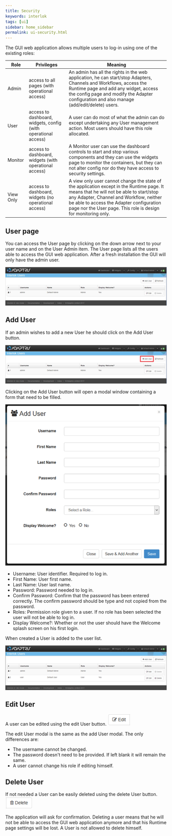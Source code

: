 ```yaml
---
title: Security
keywords: interlok
tags: [ui]
sidebar: home_sidebar
permalink: ui-security.html
---
```


The GUI web application allows multiple users to log-in using one of the existing roles:

Role | Privileges | Meaning
------------ | ------------- | ------------
Admin | access to all pages (with operational access) | An admin has all the rights in the web application, he can start/stop Adapters, Channels and Workflows, access the Runtime page and add any widget, access the config page and modify the Adapter configuration and also manage (add/edit/delete) users.
User | access to dashboard, widgets, config (with operational access) | A user can do most of what the admin can do except undertaking any User management action. Most users should have this role allocated.
Monitor | access to dashboard, widgets (with operational access) | A Monitor user can use the dashboard controls to start and stop various components and they can use the widgets page to monitor the containers, but they can not alter config nor do they have access to security settings.
View Only | access to dashboard, widgets (no operational access) | A view only user cannot change the state of the application except in the Runtime page. It means that he will not be able to start/stop any Adapter, Channel and Workflow, neither be able to access the Adapter configuration page nor the User page. This role is design for monitoring only.

## User page ##

You can access the User page by clicking on the down arrow next to your user name and on the User Admin item. The User page lists all the users able to access the GUI web application. After a fresh installation the GUI will only have the admin user.

![User Page](./images/ui-user-guide/user.png)

## Add User ##

If an admin wishes to add a new User he should click on the Add User button.

![User Page - Add User Button](./images/ui-user-guide/user-add-user-button.png)

Clicking on the Add User button will open a modal window containing a form that need to be filled.

![User Page - Add User Form](./images/ui-user-guide/user-add-user-modal.png)

- Username: User identifier. Required to log in.
- First Name: User first name.
- Last Name: User last name.
- Password: Password needed to log in.
- Confirm Password: Confirm that the password has been entered correctly. The confirm password should be type and not copied from the password.
- Roles: Permission role given to a user. If no role has been selected the user will not be able to log in.
- Display Welcome?: Whether or not the user should have the Welcome splash screen on his first login.

When created a User is added to the user list.

![User Page with two users listed](./images/ui-user-guide/user-two-users.png)

## Edit User ##

A user can be edited using the edit User button.
![User Page - Edit User Button](./images/ui-user-guide/user-edit-user-button.png)

The edit User modal is the same as the add User modal. The only differences are:
- The username cannot be changed.
- The password doesn't need to be provided. If left blank it will remain the same.
- A user cannot change his role if editing himself.

## Delete User ##

If not needed a User can be easily deleted using the delete User button.
![User Page - Delete User Button](./images/ui-user-guide/user-delete-user-button.png)

The application will ask for confirmation. Deleting a user means that he will not be able to access the GUI web application anymore and that his Runtime page settings will be lost. A User is not allowed to delete himself.
